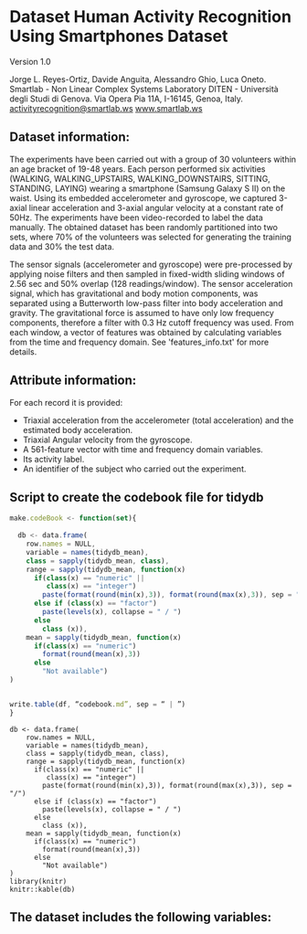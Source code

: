 # Dataset Human Activity Recognition Using Smartphones Dataset
Version 1.0

Jorge L. Reyes-Ortiz, Davide Anguita, Alessandro Ghio, Luca Oneto.
Smartlab - Non Linear Complex Systems Laboratory
DITEN - Università degli Studi di Genova.
Via Opera Pia 11A, I-16145, Genoa, Italy.
activityrecognition@smartlab.ws
www.smartlab.ws

## Dataset information:
The experiments have been carried out with a group of 30 volunteers within an age bracket of 19-48 years. Each person performed six activities (WALKING, WALKING_UPSTAIRS, WALKING_DOWNSTAIRS, SITTING, STANDING, LAYING) wearing a smartphone (Samsung Galaxy S II) on the waist. Using its embedded accelerometer and gyroscope, we captured 3-axial linear acceleration and 3-axial angular velocity at a constant rate of 50Hz. The experiments have been video-recorded to label the data manually. The obtained dataset has been randomly partitioned into two sets, where 70% of the volunteers was selected for generating the training data and 30% the test data. 

The sensor signals (accelerometer and gyroscope) were pre-processed by applying noise filters and then sampled in fixed-width sliding windows of 2.56 sec and 50% overlap (128 readings/window). The sensor acceleration signal, which has gravitational and body motion components, was separated using a Butterworth low-pass filter into body acceleration and gravity. The gravitational force is assumed to have only low frequency components, therefore a filter with 0.3 Hz cutoff frequency was used. From each window, a vector of features was obtained by calculating variables from the time and frequency domain. See 'features_info.txt' for more details. 

## Attribute information:
For each record it is provided:

- Triaxial acceleration from the accelerometer (total acceleration) and the estimated body acceleration.
- Triaxial Angular velocity from the gyroscope. 
- A 561-feature vector with time and frequency domain variables. 
- Its activity label. 
- An identifier of the subject who carried out the experiment.

## Script to create the codebook file for tidydb
```javascript
make.codeBook <- function(set){
   
  db <- data.frame(
    row.names = NULL,
    variable = names(tidydb_mean),
    class = sapply(tidydb_mean, class),
    range = sapply(tidydb_mean, function(x)
      if(class(x) == "numeric" ||
         class(x) == "integer")
        paste(format(round(min(x),3)), format(round(max(x),3)), sep = "/")
      else if (class(x) == "factor")
        paste(levels(x), collapse = " / ")
      else
        class (x)),
    mean = sapply(tidydb_mean, function(x)
      if(class(x) == "numeric")
        format(round(mean(x),3))
      else
        "Not available")
)


write.table(df, “codebook.md”, sep = “ | ”)
}
```
```{r}
db <- data.frame(
    row.names = NULL,
    variable = names(tidydb_mean),
    class = sapply(tidydb_mean, class),
    range = sapply(tidydb_mean, function(x)
      if(class(x) == "numeric" ||
         class(x) == "integer")
        paste(format(round(min(x),3)), format(round(max(x),3)), sep = "/")
      else if (class(x) == "factor")
        paste(levels(x), collapse = " / ")
      else
        class (x)),
    mean = sapply(tidydb_mean, function(x)
      if(class(x) == "numeric")
        format(round(mean(x),3))
      else
        "Not available")
)
library(knitr)
knitr::kable(db)
```
## The dataset includes the following variables:


